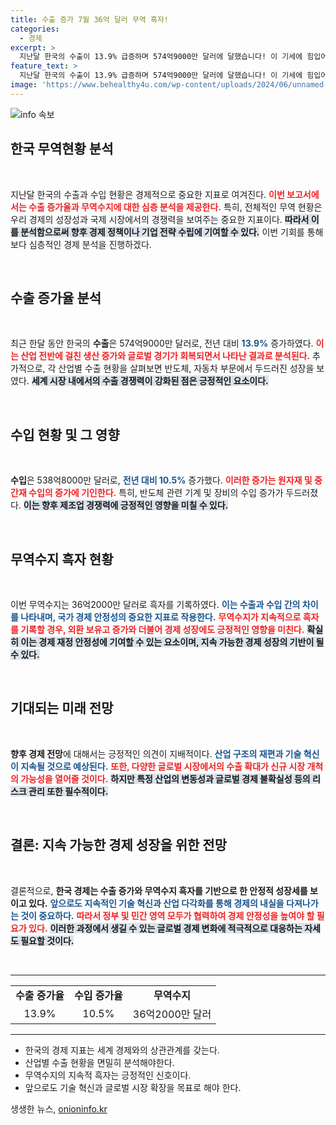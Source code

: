 ```yaml
---
title: 수출 증가 7월 36억 달러 무역 흑자!
categories:
  - 경제
excerpt: >
  지난달 한국의 수출이 13.9% 급증하며 574억9000만 달러에 달했습니다! 이 기세에 힘입어 무역수지도 36억2000만 달러 흑자를 기록했습니다. 자세한 내용이 궁금하다면 클릭하세요!
feature_text: >
  지난달 한국의 수출이 13.9% 급증하며 574억9000만 달러에 달했습니다! 이 기세에 힘입어 무역수지도 36억2000만 달러 흑자를 기록했습니다. 자세한 내용이 궁금하다면 클릭하세요!
image: 'https://www.behealthy4u.com/wp-content/uploads/2024/06/unnamed-file.png'
---
```


<p><img src="https://www.behealthy4u.com/wp-content/uploads/2024/06/unnamed-file.png" alt="info 속보" /></p>

<h2 data-ke-size="size26">한국 무역현황 분석</h2>

<p data-ke-size="size16">&nbsp;</p>

<p data-ke-size="size16">지난달 한국의 수출과 수입 현황은 경제적으로 중요한 지표로 여겨진다. <b><span style="color: #ee2323;">이번 보고서에서는 수출 증가율과 무역수지에 대한 심층 분석을 제공한다.</span></b> 특히, 전체적인 무역 현황은 우리 경제의 성장성과 국제 시장에서의 경쟁력을 보여주는 중요한 지표이다. <b><span style="background-color: #21538527;">따라서 이를 분석함으로써 향후 경제 정책이나 기업 전략 수립에 기여할 수 있다.</span></b> 이번 기회를 통해 보다 심층적인 경제 분석을 진행하겠다.</p>

<p data-ke-size="size16">&nbsp;</p>

<h2 data-ke-size="size26">수출 증가율 분석</h2>

<p data-ke-size="size16">&nbsp;</p>

<p data-ke-size="size16">최근 한달 동안 한국의 <b>수출</b>은 574억9000만 달러로, 전년 대비 <b><span style="color: #1a5490;">13.9%</span></b> 증가하였다. <b><span style="color: #ee2323;">이는 산업 전반에 걸친 생산 증가와 글로벌 경기가 회복되면서 나타난 결과로 분석된다.</span></b> 추가적으로, 각 산업별 수출 현황을 살펴보면 반도체, 자동차 부문에서 두드러진 성장을 보였다. <b><span style="background-color: #21538527;">세계 시장 내에서의 수출 경쟁력이 강화된 점은 긍정적인 요소이다.</span></b></p>

<p data-ke-size="size16">&nbsp;</p>

<h2 data-ke-size="size26">수입 현황 및 그 영향</h2>

<p data-ke-size="size16">&nbsp;</p>

<p data-ke-size="size16"><b>수입</b>은 538억8000만 달러로, <b><span style="color: #1a5490;">전년 대비 10.5%</span></b> 증가했다. <b><span style="color: #ee2323;">이러한 증가는 원자재 및 중간재 수입의 증가에 기인한다.</span></b> 특히, 반도체 관련 기계 및 장비의 수입 증가가 두드러졌다. <b><span style="background-color: #21538527;">이는 향후 제조업 경쟁력에 긍정적인 영향을 미칠 수 있다.</span></b></p>

<p data-ke-size="size16">&nbsp;</p>

<h2 data-ke-size="size26">무역수지 흑자 현황</h2>

<p data-ke-size="size16">&nbsp;</p>

<p data-ke-size="size16">이번 무역수지는 36억2000만 달러로 흑자를 기록하였다. <b><span style="color: #1a5490;">이는 수출과 수입 간의 차이를 나타내며, 국가 경제 안정성의 중요한 지표로 작용한다.</span></b> <b><span style="color: #ee2323;">무역수지가 지속적으로 흑자를 기록할 경우, 외환 보유고 증가와 더불어 경제 성장에도 긍정적인 영향을 미친다.</span></b> <b><span style="background-color: #21538527;">확실히 이는 경제 재정 안정성에 기여할 수 있는 요소이며, 지속 가능한 경제 성장의 기반이 될 수 있다.</span></b></p>

<p data-ke-size="size16">&nbsp;</p>

<h2 data-ke-size="size26">기대되는 미래 전망</h2>

<p data-ke-size="size16">&nbsp;</p>

<p data-ke-size="size16"><b>향후 경제 전망</b>에 대해서는 긍정적인 의견이 지배적이다. <b><span style="color: #1a5490;">산업 구조의 재편과 기술 혁신이 지속될 것으로 예상된다.</span></b> <b><span style="color: #ee2323;">또한, 다양한 글로벌 시장에서의 수출 확대가 신규 시장 개척의 가능성을 열어줄 것이다.</span></b> <b><span style="background-color: #21538527;">하지만 특정 산업의 변동성과 글로벌 경제 불확실성 등의 리스크 관리 또한 필수적이다.</span></b></p>

<p data-ke-size="size16">&nbsp;</p>

<h2 data-ke-size="size26">결론: 지속 가능한 경제 성장을 위한 전망</h2>

<p data-ke-size="size16">&nbsp;</p>

<p data-ke-size="size16">결론적으로, <b>한국 경제는 수출 증가와 무역수지 흑자를 기반으로 한 안정적 성장세를 보이고 있다.</b> <b><span style="color: #1a5490;">앞으로도 지속적인 기술 혁신과 산업 다각화를 통해 경제의 내실을 다져나가는 것이 중요하다.</span></b> <b><span style="color: #ee2323;">따라서 정부 및 민간 영역 모두가 협력하여 경제 안정성을 높여야 할 필요가 있다.</span></b> <b><span style="background-color: #21538527;">이러한 과정에서 생길 수 있는 글로벌 경제 변화에 적극적으로 대응하는 자세도 필요할 것이다.</span></b></p>

<p data-ke-size="size16">&nbsp;</p>

<hr>

<table style="width: 100%; border-collapse: collapse;">
<tr>
<td style="text-align: center; height: 17px;"><b>수출 증가율</b></td>
<td style="text-align: center; height: 17px;"><b>수입 증가율</b></td>
<td style="text-align: center; height: 17px;"><b>무역수지</b></td>
</tr>
<tr>
<td style="text-align: center; height: 17px;">13.9%</td>
<td style="text-align: center; height: 17px;">10.5%</td>
<td style="text-align: center; height: 17px;">36억2000만 달러</td>
</tr>
</table>

<hr>

<ul>
<li>한국의 경제 지표는 세계 경제와의 상관관계를 갖는다.</li>
<li>산업별 수출 현황을 면밀히 분석해야한다.</li>
<li>무역수지의 지속적 흑자는 긍정적인 신호이다.</li>
<li>앞으로도 기술 혁신과 글로벌 시장 확장을 목표로 해야 한다.</li>
</ul>
생생한 뉴스, <a href="https://onioninfo.kr" rel="dofollow">onioninfo.kr</a>


